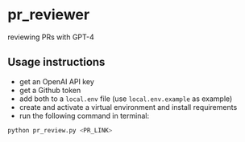 # pr_reviewer
reviewing PRs with GPT-4


## Usage instructions

- get an OpenAI API key
- get a Github token
- add both to a `local.env` file (use `local.env.example` as example)
- create and activate a virtual environment and install requirements
- run the following command in terminal:

```bash
python pr_review.py <PR_LINK>
```